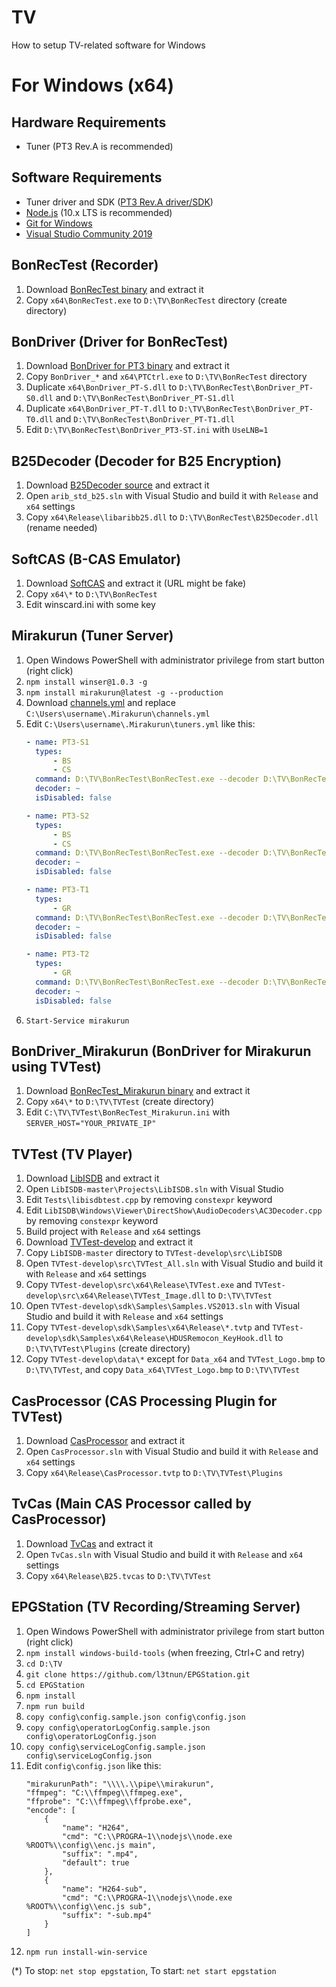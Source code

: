 # TV
How to setup TV-related software for Windows

# For Windows (x64)
## Hardware Requirements
- Tuner (PT3 Rev.A is recommended)

## Software Requirements
- Tuner driver and SDK ([PT3 Rev.A driver/SDK](https://earthsoft.jp/PT3/download_SHA-2.html))
- [Node.js](https://nodejs.org/ja/) (10.x LTS is recommended)
- [Git for Windows](https://gitforwindows.org/)
- [Visual Studio Community 2019](https://visualstudio.microsoft.com/ja/)

## BonRecTest (Recorder)
1. Download [BonRecTest binary](https://github.com/rndomhack/BonRecTest/releases/latest) and extract it
2. Copy `x64\BonRecTest.exe` to `D:\TV\BonRecTest` directory (create directory)

## BonDriver (Driver for BonRecTest)
1. Download [BonDriver for PT3 binary](https://github.com/epgdatacapbon/BonDriver_PT-ST/releases/latest) and extract it
2. Copy `BonDriver_*` and `x64\PTCtrl.exe` to `D:\TV\BonRecTest` directory
3. Duplicate `x64\BonDriver_PT-S.dll` to `D:\TV\BonRecTest\BonDriver_PT-S0.dll` and `D:\TV\BonRecTest\BonDriver_PT-S1.dll`
4. Duplicate `x64\BonDriver_PT-T.dll` to `D:\TV\BonRecTest\BonDriver_PT-T0.dll` and `D:\TV\BonRecTest\BonDriver_PT-T1.dll`
5. Edit `D:\TV\BonRecTest\BonDriver_PT3-ST.ini` with `UseLNB=1`

## B25Decoder (Decoder for B25 Encryption)
1. Download [B25Decoder source](https://github.com/epgdatacapbon/libaribb25) and extract it
2. Open `arib_std_b25.sln` with Visual Studio and build it with `Release` and `x64` settings
3. Copy `x64\Release\libaribb25.dll` to `D:\TV\BonRecTest\B25Decoder.dll` (rename needed)

## SoftCAS (B-CAS Emulator)
1. Download [SoftCAS](http://www.wazoku.net/softcas.html) and extract it (URL might be fake)
2. Copy `x64\*` to `D:\TV\BonRecTest`
3. Edit winscard.ini with some key

## Mirakurun (Tuner Server)
1. Open Windows PowerShell with administrator privilege from start button (right click)
2. `npm install winser@1.0.3 -g`
3. `npm install mirakurun@latest -g --production`
4. Download [channels.yml](https://github.com/subdiox/TV/blob/master/channels.yml) and replace `C:\Users\username\.Mirakurun\channels.yml`
5. Edit `C:\Users\username\.Mirakurun\tuners.yml` like this:
    ```:tuners.yml
    - name: PT3-S1
      types:
          - BS
          - CS
      command: D:\TV\BonRecTest\BonRecTest.exe --decoder D:\TV\BonRecTest\B25Decoder.dll --driver D:\TV\BonRecTest\BonDriver_PT3-S0.dll --output - --channel <channel>
      decoder: ~
      isDisabled: false

    - name: PT3-S2
      types:
          - BS
          - CS
      command: D:\TV\BonRecTest\BonRecTest.exe --decoder D:\TV\BonRecTest\B25Decoder.dll --driver D:\TV\BonRecTest\BonDriver_PT3-S1.dll --output - --channel <channel>
      decoder: ~
      isDisabled: false

    - name: PT3-T1
      types:
          - GR
      command: D:\TV\BonRecTest\BonRecTest.exe --decoder D:\TV\BonRecTest\B25Decoder.dll --driver D:\TV\BonRecTest\BonDriver_PT3-T0.dll --output - --channel <channel>
      decoder: ~
      isDisabled: false

    - name: PT3-T2
      types:
          - GR
      command: D:\TV\BonRecTest\BonRecTest.exe --decoder D:\TV\BonRecTest\B25Decoder.dll --driver D:\TV\BonRecTest\BonDriver_PT3-T1.dll --output - --channel <channel>
      decoder: ~
      isDisabled: false
    ```
6. `Start-Service mirakurun`

## BonDriver_Mirakurun (BonDriver for Mirakurun using TVTest)
1. Download [BonRecTest_Mirakurun binary](https://github.com/Chinachu/BonDriver_Mirakurun/releases/latest) and extract it
2. Copy `x64\*` to `D:\TV\TVTest` (create directory)
3. Edit `C:\TV\TVTest\BonRecTest_Mirakurun.ini` with `SERVER_HOST="YOUR_PRIVATE_IP"`

## TVTest (TV Player)
1. Download [LibISDB](https://github.com/DBCTRADO/LibISDB) and extract it
2. Open `LibISDB-master\Projects\LibISDB.sln` with Visual Studio
3. Edit `Tests\libisdbtest.cpp` by removing `constexpr` keyword
4. Edit `LibISDB\Windows\Viewer\DirectShow\AudioDecoders\AC3Decoder.cpp` by removing `constexpr` keyword
5. Build project with `Release` and `x64` settings
6. Download [TVTest-develop](https://github.com/DBCTRADO/TVTest/tree/develop) and extract it
7. Copy `LibISDB-master` directory to `TVTest-develop\src\LibISDB`
8. Open `TVTest-develop\src\TVTest_All.sln` with Visual Studio and build it with `Release` and `x64` settings
9. Copy `TVTest-develop\src\x64\Release\TVTest.exe` and `TVTest-develop\src\x64\Release\TVTest_Image.dll` to `D:\TV\TVTest`
10. Open `TVTest-develop\sdk\Samples\Samples.VS2013.sln` with Visual Studio and build it with `Release` and `x64` settings
11. Copy `TVTest-develop\sdk\Samples\x64\Release\*.tvtp` and `TVTest-develop\sdk\Samples\x64\Release\HDUSRemocon_KeyHook.dll` to `D:\TV\TVTest\Plugins` (create directory)
12. Copy `TVTest-develop\data\*` except for `Data_x64` and `TVTest_Logo.bmp` to `D:\TV\TVTest`, and copy `Data_x64\TVTest_Logo.bmp` to `D:\TV\TVTest`

## CasProcessor (CAS Processing Plugin for TVTest)
1. Download [CasProcessor](https://github.com/logue/CasProcessor) and extract it
2. Open `CasProcessor.sln` with Visual Studio and build it with `Release` and `x64` settings
3. Copy `x64\Release\CasProcessor.tvtp` to `D:\TV\TVTest\Plugins`

## TvCas (Main CAS Processor called by CasProcessor)
1. Download [TvCas](https://github.com/logue/TvCas) and extract it
2. Open `TvCas.sln` with Visual Studio and build it with `Release` and `x64` settings
3. Copy `x64\Release\B25.tvcas` to `D:\TV\TVTest`

## EPGStation (TV Recording/Streaming Server)
1. Open Windows PowerShell with administrator privilege from start button (right click)
2. `npm install windows-build-tools` (when freezing, Ctrl+C and retry)
3. `cd D:\TV`
4. `git clone https://github.com/l3tnun/EPGStation.git`
5. `cd EPGStation`
6. `npm install`
7. `npm run build`
8. `copy config\config.sample.json config\config.json`
9. `copy config\operatorLogConfig.sample.json config\operatorLogConfig.json`
10. `copy config\serviceLogConfig.sample.json config\serviceLogConfig.json`
11. Edit `config\config.json` like this:
    ```
    "mirakurunPath": "\\\\.\\pipe\\mirakurun",
    "ffmpeg": "C:\\ffmpeg\\ffmpeg.exe",
    "ffprobe": "C:\\ffmpeg\\ffprobe.exe",
    "encode": [
        {
            "name": "H264",
            "cmd": "C:\\PROGRA~1\\nodejs\\node.exe %ROOT%\\config\\enc.js main",
            "suffix": ".mp4",
            "default": true
        },
        {
            "name": "H264-sub",
            "cmd": "C:\\PROGRA~1\\nodejs\\node.exe %ROOT%\\config\\enc.js sub",
            "suffix": "-sub.mp4"
        }
    ]
    ```
12. `npm run install-win-service`

(*) To stop: `net stop epgstation`, To start: `net start epgstation`
